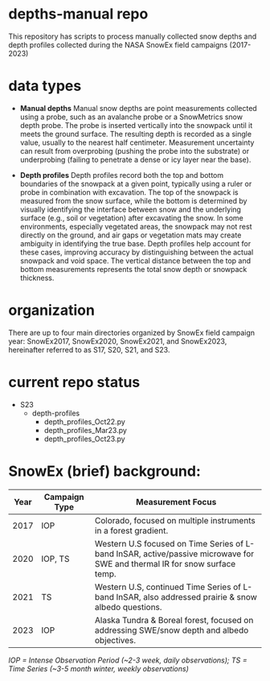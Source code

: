 # depths-manual repo
This repository has scripts to process manually collected snow depths and depth profiles collected during the NASA SnowEx field campaigns (2017-2023)

# data types
- __Manual depths__
Manual snow depths are point measurements collected using a probe, such as an avalanche probe or a SnowMetrics snow depth probe. The probe is inserted vertically into the snowpack until it meets the ground surface. The resulting depth is recorded as a single value, usually to the nearest half centimeter.
Measurement uncertainty can result from overprobing (pushing the probe into the substrate) or underprobing (failing to penetrate a dense or icy layer near the base). 

- __Depth profiles__
Depth profiles record both the top and bottom boundaries of the snowpack at a given point, typically using a ruler or probe in combination with excavation. The top of the snowpack is measured from the snow surface, while the bottom is determined by visually identifying the interface between snow and the underlying surface (e.g., soil or vegetation) after excavating the snow.
In some environments, especially vegetated areas, the snowpack may not rest directly on the ground, and air gaps or vegetation mats may create ambiguity in identifying the true base. Depth profiles help account for these cases, improving accuracy by distinguishing between the actual snowpack and void space. The vertical distance between the top and bottom measurements represents the total snow depth or snowpack thickness.

# organization 
There are up to four main directories organized by SnowEx field campaign year: SnowEx2017, SnowEx2020, SnowEx2021, and SnowEx2023, hereinafter referred to as S17, S20, S21, and S23.

# current repo status
- S23
  - depth-profiles
    - depth_profiles_Oct22.py
    - depth_profiles_Mar23.py
    - depth_profiles_Oct23.py


# SnowEx (brief) background: 
| Year | Campaign Type | Measurement Focus |
|------|---------------|--------------------|
| 2017 | IOP           | Colorado, focused on multiple instruments in a forest gradient. |
| 2020 | IOP, TS       | Western U.S focused on Time Series of L-band InSAR, active/passive microwave for SWE and thermal IR for snow surface temp. |
| 2021 | TS            | Western U.S, continued Time Series of L-band InSAR, also addressed prairie & snow albedo questions. |
| 2023 | IOP           | Alaska Tundra & Boreal forest, focused on addressing SWE/snow depth and albedo objectives. |

*IOP = Intense Observation Period (~2-3 week, daily observations); TS = Time Series (~3-5 month winter, weekly observations)*
